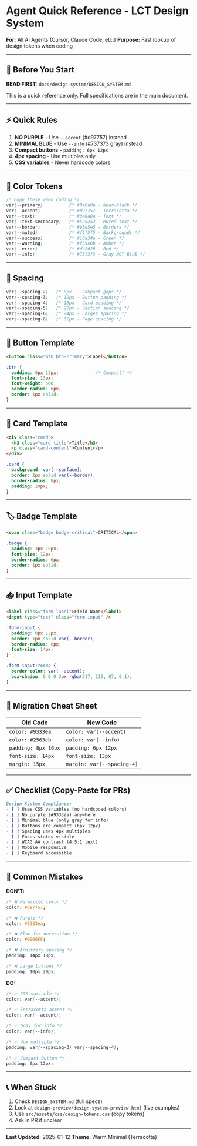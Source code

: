 # Agent Quick Reference - LCT Design System

**For:** All AI Agents (Cursor, Claude Code, etc.)
**Purpose:** Fast lookup of design tokens when coding

---

## 🚀 Before You Start

**READ FIRST:** `docs/design-system/DESIGN_SYSTEM.md`

This is a quick reference only. Full specifications are in the main document.

---

## ⚡ Quick Rules

1. **NO PURPLE** - Use `--accent` (#d97757) instead
2. **MINIMAL BLUE** - Use `--info` (#737373 gray) instead
3. **Compact buttons** - `padding: 6px 12px`
4. **4px spacing** - Use multiples only
5. **CSS variables** - Never hardcode colors

---

## 🎨 Color Tokens

```css
/* Copy these when coding */
var(--primary)          /* #0a0a0a - Near-black */
var(--accent)           /* #d97757 - Terracotta */
var(--text)             /* #0a0a0a - Text */
var(--text-secondary)   /* #525252 - Muted text */
var(--border)           /* #e5e5e5 - Borders */
var(--muted)            /* #f5f5f5 - Backgrounds */
var(--success)          /* #16a34a - Green */
var(--warning)          /* #f59e0b - Amber */
var(--error)            /* #dc2626 - Red */
var(--info)             /* #737373 - Gray NOT BLUE */
```

---

## 📏 Spacing

```css
var(--spacing-2)   /* 8px  - Compact gaps */
var(--spacing-3)   /* 12px - Button padding */
var(--spacing-4)   /* 16px - Card padding */
var(--spacing-5)   /* 20px - Section spacing */
var(--spacing-6)   /* 24px - Larger spacing */
var(--spacing-8)   /* 32px - Page spacing */
```

---

## 🔘 Button Template

```html
<button class="btn btn-primary">Label</button>
```

```css
.btn {
  padding: 6px 12px;              /* Compact! */
  font-size: 13px;
  font-weight: 500;
  border-radius: 6px;
  border: 1px solid;
}
```

---

## 🎴 Card Template

```html
<div class="card">
  <h3 class="card-title">Title</h3>
  <p class="card-content">Content</p>
</div>
```

```css
.card {
  background: var(--surface);
  border: 1px solid var(--border);
  border-radius: 8px;
  padding: 20px;
}
```

---

## 🏷️ Badge Template

```html
<span class="badge badge-critical">CRITICAL</span>
```

```css
.badge {
  padding: 3px 10px;
  font-size: 12px;
  border-radius: 6px;
  border: 1px solid;
}
```

---

## 📥 Input Template

```html
<label class="form-label">Field Name</label>
<input type="text" class="form-input" />
```

```css
.form-input {
  padding: 8px 12px;
  border: 1px solid var(--border);
  border-radius: 6px;
  font-size: 14px;
}

.form-input:focus {
  border-color: var(--accent);
  box-shadow: 0 0 0 3px rgba(217, 119, 87, 0.1);
}
```

---

## 🔄 Migration Cheat Sheet

| Old Code | New Code |
|----------|----------|
| `color: #9333ea` | `color: var(--accent)` |
| `color: #2563eb` | `color: var(--info)` |
| `padding: 8px 16px` | `padding: 6px 12px` |
| `font-size: 14px` | `font-size: 13px` |
| `margin: 15px` | `margin: var(--spacing-4)` |

---

## ✅ Checklist (Copy-Paste for PRs)

```markdown
Design System Compliance:
- [ ] Uses CSS variables (no hardcoded colors)
- [ ] No purple (#9333ea) anywhere
- [ ] Minimal blue (only gray for info)
- [ ] Buttons are compact (6px 12px)
- [ ] Spacing uses 4px multiples
- [ ] Focus states visible
- [ ] WCAG AA contrast (4.5:1 text)
- [ ] Mobile responsive
- [ ] Keyboard accessible
```

---

## 🚨 Common Mistakes

**DON'T:**
```css
/* ❌ Hardcoded color */
color: #d97757;

/* ❌ Purple */
color: #9333ea;

/* ❌ Blue for decoration */
color: #0066FF;

/* ❌ Arbitrary spacing */
padding: 14px 18px;

/* ❌ Large buttons */
padding: 10px 20px;
```

**DO:**
```css
/* ✅ CSS variable */
color: var(--accent);

/* ✅ Terracotta accent */
color: var(--accent);

/* ✅ Gray for info */
color: var(--info);

/* ✅ 4px multiple */
padding: var(--spacing-3) var(--spacing-4);

/* ✅ Compact button */
padding: 6px 12px;
```

---

## 📞 When Stuck

1. Check `DESIGN_SYSTEM.md` (full specs)
2. Look at `design-preview/design-system-preview.html` (live examples)
3. Use `src/assets/css/design-tokens.css` (copy tokens)
4. Ask in PR if unclear

---

**Last Updated:** 2025-01-12
**Theme:** Warm Minimal (Terracotta)
